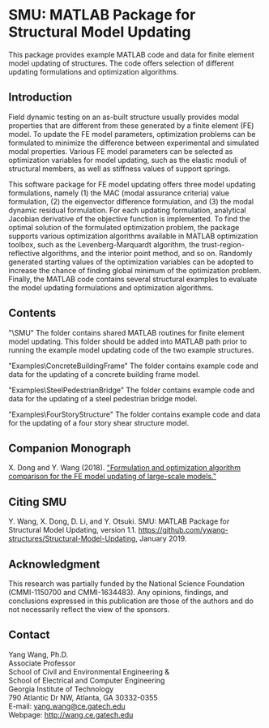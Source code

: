 # SMU: MATLAB Package for Structural Model Updating

This package provides example MATLAB code and data for finite element model updating of structures. The code offers selection of different updating formulations and optimization algorithms. 

## Introduction

Field dynamic testing on an as-built structure usually provides modal properties that are different from these generated by a finite element (FE) model. To update the FE model parameters, optimization problems can be formulated to minimize the difference between experimental and simulated modal properties. Various FE model parameters can be selected as optimization variables for model updating, such as the elastic moduli of structural members, as well as stiffness values of support springs.

This software package for FE model updating offers three model updating formulations, namely (1) the MAC (modal assurance criteria) value formulation, (2) the eigenvector difference formulation, and (3) the modal dynamic residual formulation. For each updating formulation, analytical Jacobian derivative of the objective function is implemented. To find the optimal solution of the formulated optimization problem, the package supports various optimization algorithms available in MATLAB optimization toolbox, such as the Levenberg-Marquardt algorithm, the trust-region-reflective algorithms, and the interior point method, and so on. Randomly generated starting values of the optimization variables can be adopted to increase the chance of finding global minimum of the optimization problem. Finally, the MATLAB code contains several structural examples to evaluate the model updating formulations and optimization algorithms.


## Contents

"\SMU"
The folder contains shared MATLAB routines for finite element model updating. This folder should be added into MATLAB path prior to running the example model updating code of the two example structures.

"Examples\ConcreteBuildingFrame"
The folder contains example code and data for the updating of a concrete building frame model.

"Examples\SteelPedestrianBridge"
The folder contains example code and data for the updating of a steel pedestrian bridge model.

"Examples\FourStoryStructure\"
The folder contains example code and data for the updating of a four story shear structure model.

## Companion Monograph
X. Dong and Y. Wang (2018). ["Formulation and optimization algorithm comparison for the FE model updating of large-scale models."](https://github.com/ywang-structures/Structural-Model-Updating/blob/master/Formulation%20and%20Optimization%20Algorithm%20Comparison%20for%20the%20FE%20Model%20Updating%20of%20Large-Scale%20Models.pdf)

## Citing SMU
Y. Wang, X. Dong, D. Li, and Y. Otsuki. SMU: MATLAB Package for Structural Model Updating, version 1.1. https://github.com/ywang-structures/Structural-Model-Updating, January 2019.

## Acknowledgment
This research was partially funded by the National Science Foundation (CMMI-1150700 and CMMI-1634483). Any opinions, findings, and conclusions expressed in this publication are those of the authors and do not necessarily reflect the view of the sponsors.

## Contact

Yang Wang, Ph.D.\
Associate Professor\
School of Civil and Environmental Engineering &\
School of Electrical and Computer Engineering\
Georgia Institute of Technology\
790 Atlantic Dr NW, Atlanta, GA 30332-0355\
E-mail: yang.wang@ce.gatech.edu\
Webpage: http://wang.ce.gatech.edu
